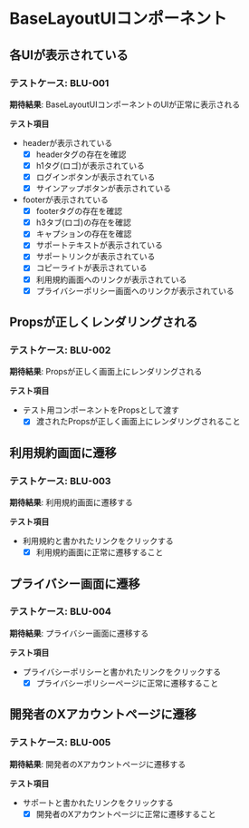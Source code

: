 # BaseLayoutUIコンポーネント
## 各UIが表示されている
### テストケース: BLU-001
**期待結果**:
BaseLayoutUIコンポーネントのUIが正常に表示される

**テスト項目**
- headerが表示されている
  - [x] headerタグの存在を確認
  - [x] h1タグ(ロゴ)が表示されている
  - [x] ログインボタンが表示されている
  - [x] サインアップボタンが表示されている

- footerが表示されている
  - [x] footerタグの存在を確認
  - [x] h3タブ(ロゴ)の存在を確認
  - [x] キャプションの存在を確認
  - [x] サポートテキストが表示されている
  - [x] サポートリンクが表示されている
  - [x] コピーライトが表示されている
  - [x] 利用規約画面へのリンクが表示されている
  - [x] プライバシーポリシー画面へのリンクが表示されている

## Propsが正しくレンダリングされる
### テストケース: BLU-002
**期待結果**:
Propsが正しく画面上にレンダリングされる

**テスト項目**
- テスト用コンポーネントをPropsとして渡す
  - [x] 渡されたPropsが正しく画面上にレンダリングされること

## 利用規約画面に遷移
### テストケース: BLU-003
**期待結果**:
利用規約画面に遷移する

**テスト項目**
- 利用規約と書かれたリンクをクリックする
  - [x] 利用規約画面に正常に遷移すること

## プライバシー画面に遷移
### テストケース: BLU-004
**期待結果**:
プライバシー画面に遷移する

**テスト項目**
- プライバシーポリシーと書かれたリンクをクリックする
  - [x] プライバシーポリシーページに正常に遷移すること

## 開発者のXアカウントページに遷移
### テストケース: BLU-005
**期待結果**:
開発者のXアカウントページに遷移する

**テスト項目**
- サポートと書かれたリンクをクリックする
  - [x] 開発者のXアカウントページに正常に遷移すること